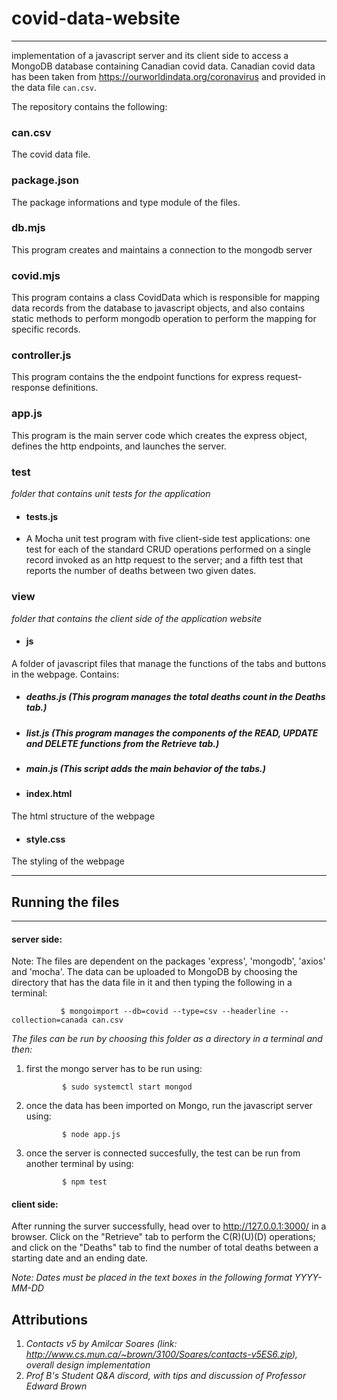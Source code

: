 # covid-data-website

----------------------------------------
implementation of a javascript server and its client side to access a MongoDB database containing Canadian covid data. Canadian covid data has been taken from <https://ourworldindata.org/coronavirus> and provided in the data file `can.csv`.

The repository contains the following:

### can.csv

The covid data file.

### package.json

The package informations and type module of the files.

### db.mjs

This program creates and maintains a connection to the mongodb server

### covid.mjs

This program contains a class CovidData which is responsible for mapping data records from the database to javascript objects, and also contains static methods to perform mongodb operation to perform the mapping for specific records.

### controller.js

This program contains the the endpoint functions for express request-response definitions.

### app.js

This program is the main server code which creates the express object, defines the http endpoints, and launches the server.

### test

_folder that contains unit tests for the application_
- #### tests.js
- A Mocha unit test program with  five client-side test applications: one test for each of the standard CRUD operations performed on a single record invoked as an http request to the server; and a fifth test that reports the number of deaths between two given dates.

### view

_folder that contains the client side of the application website_
- #### js
A folder of javascript files that manage the functions of the tabs and buttons in the webpage. Contains:
   - ##### deaths.js (This program manages the total deaths count in the Deaths tab.)
   - ##### list.js (This program manages the components of the READ, UPDATE and DELETE functions from the Retrieve tab.)
   - ##### main.js (This script adds the main behavior of the tabs.)


- #### index.html

The html structure of the webpage

- #### style.css

The styling of the webpage

----------------------------------------
## Running the files
----------------------------------------

#### server side:

Note: The files are dependent on the packages 'express', 'mongodb', 'axios' and 'mocha'. The data can be uploaded to MongoDB by choosing the directory that has the data file in it and then typing the following in a terminal:
 
               $ mongoimport --db=covid --type=csv --headerline --collection=canada can.csv


_The files can be run by choosing this folder as a directory in a terminal and then:_

1. first the mongo server has to be run using:

               $ sudo systemctl start mongod
    
2. once the data has been imported on Mongo, run the javascript server using:

               $ node app.js

3. once the server is connected succesfully, the test can be run from another terminal by using:

               $ npm test

#### client side:

After running the surver successfully, head over to http://127.0.0.1:3000/ in a browser. Click on the "Retrieve" tab to perform the C(R)(U)(D) operations; and click on the "Deaths" tab to find the number of total deaths between a starting date and an ending date.

_Note: Dates must be placed in the text boxes in the following format YYYY-MM-DD_

## Attributions

1. _Contacts v5 by Amilcar Soares (link: http://www.cs.mun.ca/~brown/3100/Soares/contacts-v5ES6.zip), overall design implementation_
2. _Prof B's Student Q&A discord, with tips and discussion of Professor Edward Brown_
